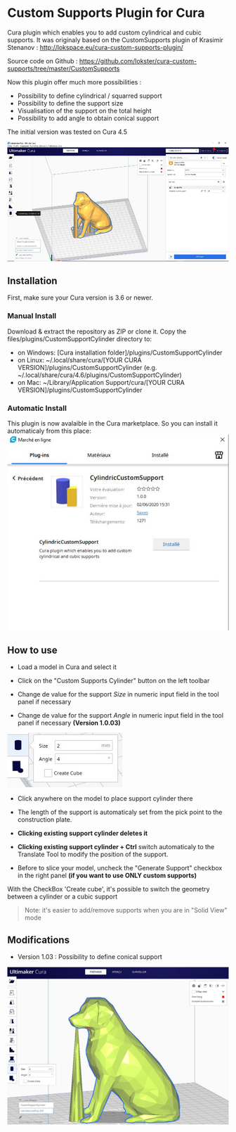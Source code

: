 # Custom Supports Plugin for Cura

Cura plugin which enables you to add custom cylindrical and cubic supports. It was originaly based on the CustomSupports plugin of Krasimir Stenanov : http://lokspace.eu/cura-custom-supports-plugin/

Source code on Github : https://github.com/lokster/cura-custom-supports/tree/master/CustomSupports

Now this plugin offer much more possibilities :

- Possibility to define cylindrical / squarred support
- Possibility to define the support size
- Visualisation of the support on the total height
- Possibility to add angle to obtain conical support

The initial version was tested on Cura 4.5

![View plugin](./images/plugin.jpg)

## Installation

First, make sure your Cura version is 3.6 or newer. 

### Manual Install

Download & extract the repository as ZIP or clone it. Copy the files/plugins/CustomSupportCylinder directory to:
- on Windows: [Cura installation folder]/plugins/CustomSupportCylinder
- on Linux: ~/.local/share/cura/[YOUR CURA VERSION]/plugins/CustomSupportCylinder (e.g. ~/.local/share/cura/4.6/plugins/CustomSupportCylinder)
- on Mac: ~/Library/Application Support/cura/[YOUR CURA VERSION]/plugins/CustomSupportCylinder


### Automatic Install

This plugin is now avalaible in the Cura marketplace. So you can install it automaticaly from this place:
![Automatic Install](./images/MarketPlace.JPG)


## How to use

- Load a model in Cura and select it
- Click on the "Custom Supports Cylinder" button on the left toolbar
- Change de value for the support *Size* in numeric input field in the tool panel if necessary

- Change de value for the support *Angle* in numeric input field in the tool panel if necessary **(Version 1.0.03)**

![Numeric input field in the tool panel](./images/option_n.jpg)


- Click anywhere on the model to place support cylinder there
* The length of the support is automaticaly set from the pick point to the construction plate.

- **Clicking existing support cylinder deletes it**

- **Clicking existing support cylinder + Ctrl** switch automaticaly to the Translate Tool to modify the position of the support.


- Before to slice your model, uncheck the "Generate Support" checkbox in the right panel **(if you want to use ONLY custom supports)**

With the CheckBox 'Create cube', it's possible to switch the geometry between a cylinder or a cubic support

>Note: it's easier to add/remove supports when you are in "Solid View" mode

## Modifications

- Version 1.03 : Possibility to define conical support

![Conical Support](./images/conical_support.jpg)
	
